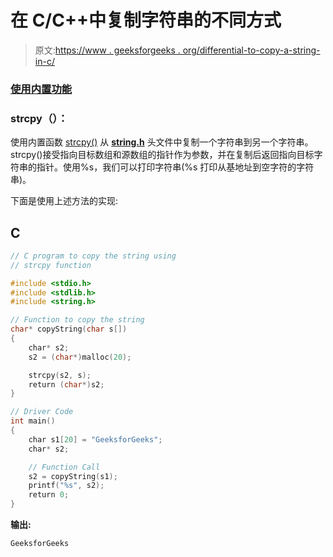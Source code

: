 # 在 C/C++中复制字符串的不同方式

> 原文:[https://www . geeksforgeeks . org/differential-to-copy-a-string-in-c/](https://www.geeksforgeeks.org/different-ways-to-copy-a-string-in-c-c/)

### <u>使用内置功能</u>

### strcpy（）：

使用内置函数 [strcpy()](https://www.geeksforgeeks.org/strcpy-in-c-cpp/) 从 [**string.h**](https://www.geeksforgeeks.org/commonly-used-string-functions-in-c-c-with-examples/) 头文件中复制一个字符串到另一个字符串。strcpy()接受指向目标数组和源数组的指针作为参数，并在复制后返回指向目标字符串的指针。使用%s，我们可以打印字符串(%s 打印从基地址到空字符的字符串)。

下面是使用上述方法的实现:

## C

```cpp
// C program to copy the string using
// strcpy function

#include <stdio.h>
#include <stdlib.h>
#include <string.h>

// Function to copy the string
char* copyString(char s[])
{
    char* s2;
    s2 = (char*)malloc(20);

    strcpy(s2, s);
    return (char*)s2;
}

// Driver Code
int main()
{
    char s1[20] = "GeeksforGeeks";
    char* s2;

    // Function Call
    s2 = copyString(s1);
    printf("%s", s2);
    return 0;
}
```

**输出:**

```cpp
GeeksforGeeks
```